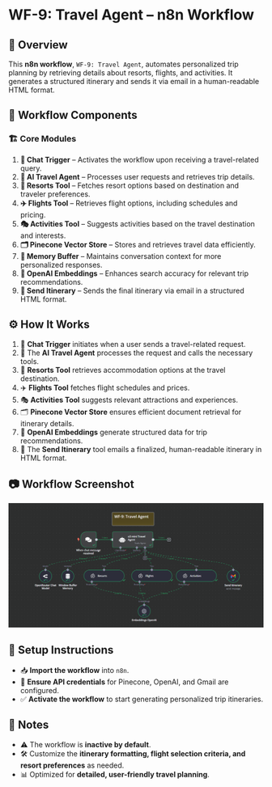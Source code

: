 # WF-9: Travel Agent – n8n Workflow

## 📌 Overview
This **n8n workflow**, `WF-9: Travel Agent`, automates personalized trip planning by retrieving details about resorts, flights, and activities. It generates a structured itinerary and sends it via email in a human-readable HTML format.

## 🔧 Workflow Components
### 🏗️ Core Modules
1. **💬 Chat Trigger** – Activates the workflow upon receiving a travel-related query.
2. **🤖 AI Travel Agent** – Processes user requests and retrieves trip details.
3. **📍 Resorts Tool** – Fetches resort options based on destination and traveler preferences.
4. **✈️ Flights Tool** – Retrieves flight options, including schedules and pricing.
5. **🎭 Activities Tool** – Suggests activities based on the travel destination and interests.
6. **🗂️ Pinecone Vector Store** – Stores and retrieves travel data efficiently.
7. **🧠 Memory Buffer** – Maintains conversation context for more personalized responses.
8. **📄 OpenAI Embeddings** – Enhances search accuracy for relevant trip recommendations.
9. **📧 Send Itinerary** – Sends the final itinerary via email in a structured HTML format.

## ⚙️ How It Works
1. 💬 **Chat Trigger** initiates when a user sends a travel-related request.
2. 🤖 The **AI Travel Agent** processes the request and calls the necessary tools.
3. 📍 **Resorts Tool** retrieves accommodation options at the travel destination.
4. ✈️ **Flights Tool** fetches flight schedules and prices.
5. 🎭 **Activities Tool** suggests relevant attractions and experiences.
6. 🗂️ **Pinecone Vector Store** ensures efficient document retrieval for itinerary details.
7. 📄 **OpenAI Embeddings** generate structured data for trip recommendations.
8. 📧 The **Send Itinerary** tool emails a finalized, human-readable itinerary in HTML format.

## 📷 Workflow Screenshot
![WF-9 Screenshot](WF9.png)

## 🚀 Setup Instructions
- 📥 **Import the workflow** into `n8n`.
- 🔑 **Ensure API credentials** for Pinecone, OpenAI, and Gmail are configured.
- ✅ **Activate the workflow** to start generating personalized trip itineraries.

## 📝 Notes
- ⚠️ The workflow is **inactive by default**.
- 🛠️ Customize the **itinerary formatting, flight selection criteria, and resort preferences** as needed.
- 📊 Optimized for **detailed, user-friendly travel planning**.

